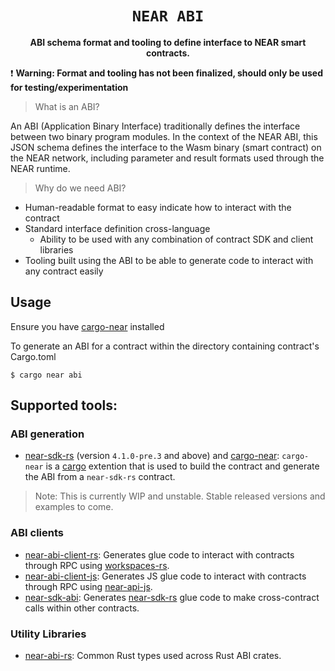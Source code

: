 <div align="center">

  <h1><code>NEAR ABI</code></h1>

  <p>
    <strong>ABI schema format and tooling to define interface to NEAR smart contracts.</strong>
  </p>
</div>

❗ **Warning: Format and tooling has not been finalized, should only be used for testing/experimentation**

> What is an ABI?

An ABI (Application Binary Interface) traditionally defines the interface between two binary program modules. In the context of the NEAR ABI, this JSON schema defines the interface to the Wasm binary (smart contract) on the NEAR network, including parameter and result formats used through the NEAR runtime.

> Why do we need ABI?

- Human-readable format to easy indicate how to interact with the contract
- Standard interface definition cross-language
  - Ability to be used with any combination of contract SDK and client libraries
- Tooling built using the ABI to be able to generate code to interact with any contract easily

## Usage
Ensure you have [cargo-near](https://github.com/near/cargo-near) installed

To generate an ABI for a contract within the directory containing contract's Cargo.toml

```console
$ cargo near abi
```

## Supported tools:

### ABI generation

- [near-sdk-rs](https://github.com/near/near-sdk-rs) (version `4.1.0-pre.3` and above) and [cargo-near](https://github.com/near/cargo-near): `cargo-near` is a [cargo](https://doc.rust-lang.org/cargo/) extention that is used to build the contract and generate the ABI from a `near-sdk-rs` contract.

> Note: This is currently WIP and unstable. Stable released versions and examples to come.

### ABI clients
- [near-abi-client-rs](https://github.com/near/near-abi-client-rs): Generates glue code to interact with contracts through RPC using [workspaces-rs](https://github.com/near/workspaces-rs).
- [near-abi-client-js](https://github.com/near/near-abi-client-js): Generates JS glue code to interact with contracts through RPC using [near-api-js](https://github.com/near/near-api-js).
- [near-sdk-abi](https://github.com/near/near-sdk-abi): Generates [near-sdk-rs](https://github.com/near/near-sdk-rs) glue code to make cross-contract calls within other contracts.

### Utility Libraries
- [near-abi-rs](https://github.com/near/near-abi-rs): Common Rust types used across Rust ABI crates.
